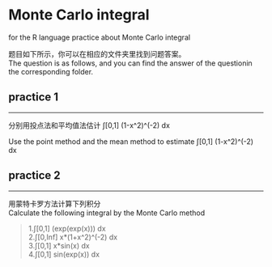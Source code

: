 # Monte Carlo integral

for the R language practice about Monte Carlo integral

题目如下所示，你可以在相应的文件夹里找到问题答案。<br>
The question is as follows, and you can find the answer of the questionin the corresponding folder.<br>



## practice 1 ##
------------------
分别用投点法和平均值法估计 ∫[0,1] (1-x^2)^(-2) dx<br>

Use the point method and the mean method to estimate ∫[0,1] (1-x^2)^(-2) dx<br>


## practice 2 ##
------------------
用蒙特卡罗方法计算下列积分<br>
Calculate the following integral by the Monte Carlo method<br>

>1.∫[0,1] (exp(exp(x))) dx<br>
>2.∫[0,Inf] x*(1+x^2)^(-2) dx<br>
>3.∫[0,1] x*sin(x) dx<br>
>4.∫[0,1] sin(exp(x)) dx<br>
